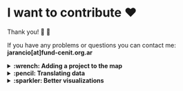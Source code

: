 # I want to contribute :heart:

Thank you! :hatched_chick: :tada:

If you have any problems or questions you can contact me: **jarancio[at]fund-cenit.org.ar**

<details><summary><b>:wrench: Adding a project to the map</b></summary>
<p>
Check this tutorial ---> Video

If you know of an open science hardware project (or maybe it's your own project!) that isn't listed in our map, do the following:

1. Go to [Wikidata](https://wikidata.org) and create a user (not mandatory but I recommend it so you can trace your changes)
2. Look for the project in the search box. 

**--> If project already has a page in Wikidata**

3. Make sure the six statements explained in *'Data model'* are there with their corresponding values

**--> If you can't find your project in Wikidata**

3. Create an item
4. Add a label and description of your project
5. Make sure you add the six statements explained in *'Data model'*, with their corresponding values

Finally, check if your node has been added in [the map](http://tinyurl.com/y2ehx763). It's not automatic, may take a while to update (max 20').

<p>
</details>

<details><summary><b>:pencil: Translating data</b></summary>
<p>
Check this tutorial ---> Video
<p>
</details>

<details><summary><b>:sparkler: Better visualizations</b></summary>
<p>
Are you aware of any tools on top of wikidata that can make the map look better? Or visualizations that can be made using the data we're mapping? Contact me!
<p>
</details>
